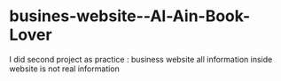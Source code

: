 # busines-website--Al-Ain-Book-Lover
I did second project as practice : business website all information inside website is not real information
